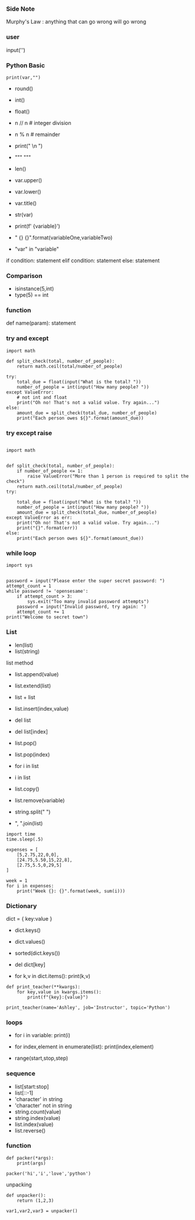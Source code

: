 ### Side Note
Murphy's Law : anything that can go wrong will go wrong 


### user


input('')

### Python Basic

```
print(var,"")
```

* round()
* int()
* float()
* n // n # integer division
* n %  n # remainder

* print(" \n ")
* """  """
* len()
* var.upper()
* var.lower()
* var.title()
* str(var)
* print(f' {variable}')
* " {} {}".format(variableOne,variableTwo)
* "var" in "variable"

if condition:
    statement
elif condition:
    statement
else:
    statement

### Comparison

* isinstance(5,int)
* type(5) == int

### function

def name(param):
    statement

### try and except 

```
import math

def split_check(total, number_of_people):
    return math.ceil(total/number_of_people)

try:
    total_due = float(input("What is the total? "))
    number_of_people = int(input("How many people? "))
except ValueError:
    # not int and float
    print("Oh no! That's not a valid value. Try again...")
else:
    amount_due = split_check(total_due, number_of_people)
    print("Each person owes ${}".format(amount_due))
```

### try except raise 

```

import math


def split_check(total, number_of_people):
    if number_of_people <= 1:
        raise ValueError("More than 1 person is required to split the check")
    return math.ceil(total/number_of_people)
try:

    total_due = float(input("What is the total? "))
    number_of_people = int(input("How many people? "))
    amount_due = split_check(total_due, number_of_people)
except ValueError as err:
    print("Oh no! That's not a valid value. Try again...")
    print("{}".format(err))
else:
    print("Each person owes ${}".format(amount_due))

```

### while loop 

```
import sys


password = input("Please enter the super secret password: ")
attempt_count = 1
while password != 'opensesame':
    if attempt_count > 3:
        sys.exit("Too many invalid password attempts")
    password = input("Invalid password, try again: ")
    attempt_count += 1
print("Welcome to secret town")
```
### List

* len(list)
* list(string)
  
list method
* list.append(value)
* list.extend(list)
* list + list
* list.insert(index,value)
* del list
* del list[index]
* list.pop()
* list.pop(index)

* for i in list
* i in list
* list.copy()
* list.remove(variable)
* string.split(" ")
* ", ".join(list)

```
import time 
time.sleep(.5)
```
```
expenses = [
    [5,2.75,22,0,0],
    [24.75,5.50,15,22,8],
    [2.75,5.5,0,29,5]
]

week = 1
for i in expenses:
    print("Week {}: {}".format(week, sum(i)))
```
### Dictionary

dict = {
    key:value
}

* dict.keys()
* dict.values()
* sorted(dict.keys())
* del dict[key]

* for k,v in dict.items():
    print(k,v)

```
def print_teacher(**kwargs):
    for key,value in kwargs.items():
        print(f"{key}:{value}")

print_teacher(name='Ashley', job='Instructor', topic='Python')
```

### loops 

* for i in variable:
    print(i)
  
* for index,element in enumerate(list):
    print(index,element)
  
* range(start,stop,step)

### sequence

* list[start:stop]
* list[::-1]
* 'character' in string
* 'character' not in string 
* string.count(value)
* string.index(value)
* list.index(value)
* list.reverse()

### function

```
def packer(*args):
    print(args)

packer('hi','i','love','python')
```

unpacking
```
def unpacker():
    return (1,2,3)

var1,var2,var3 = unpacker()
```


